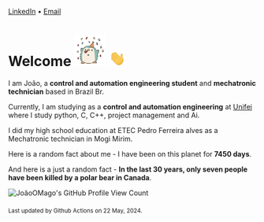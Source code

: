 [LinkedIn](https://www.linkedin.com/in/joão-pedro-gozzoli-b95641301/) &bull;
[Email](joaopedrogozzoli@gmail.com)

# Welcome <img src="happy.gif" height="64px" /> <img src="wave.gif" height="32px" />

I am João, a  **control and automation engineering student** and **mechatronic technician** based in Brazil Br.

Currently, I am studying as a **control and automation engineering** at [Unifei](https://unifei.edu.br) where I study python, C, C++, project management and Ai.

I did my high school education at ETEC Pedro Ferreira alves as a Mechatronic technician in Mogi Mirim.

Here is a random fact about me - I have been on this planet for **7450 days**.

And here is a just a random fact -  **In the last 30 years, only seven people have been killed by a polar bear in Canada**.

![JoãoOMago's GitHub Profile View Count](https://komarev.com/ghpvc/?username=JoaoOMago)

<sub>Last updated by Github Actions on 22 May, 2024.</sub>

